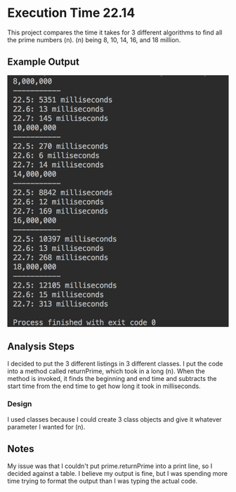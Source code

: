 # Execution Time 22.14

This project compares the time it takes for 3 different algorithms to find all the prime numbers (n). (n) being 8, 10, 14, 16, and 18
million.

## Example Output


![Sample Output](README.jpg)

## Analysis Steps

I decided to put the 3 different listings in 3 different classes. I put the code into a method called returnPrime, which took in
a long (n). When the method is invoked, it finds the beginning and end time and subtracts the start time from the end time to
get how long it took in milliseconds.

### Design

I used classes because I could create 3 class objects and give it whatever parameter I wanted for (n).


## Notes

My issue was that I couldn't put prime.returnPrime into a print line, so I decided against a table. I believe my output is fine, but
I was spending more time trying to format the output than I was typing the actual code.

